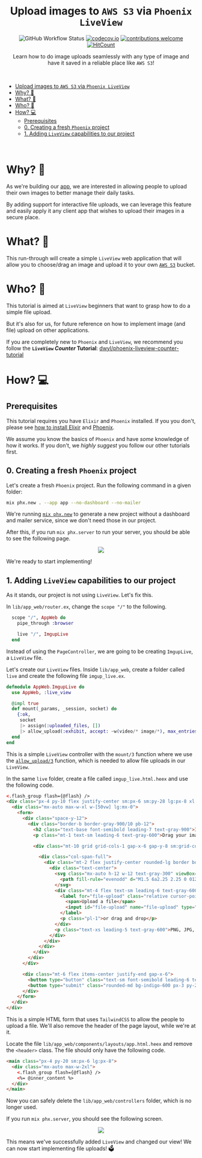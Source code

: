 <div align="center">

# Upload images to `AWS S3` via  `Phoenix LiveView`

![GitHub Workflow Status](https://img.shields.io/github/actions/workflow/status/dwyl/imgup/ci.yml?label=build&style=flat-square&branch=main)
[![codecov.io](https://img.shields.io/codecov/c/github/dwyl/imgup/main.svg?style=flat-square)](https://codecov.io/github/dwyl/imgup?branch=main)
[![contributions welcome](https://img.shields.io/badge/contributions-welcome-brightgreen.svg?style=flat-square)](https://github.com/dwyl/imgup/issues)
[![HitCount](https://hits.dwyl.com/dwyl/imgup.svg?style=flat-square&show=unique)](https://hits.dwyl.com/dwyl/imgup)

Learn how to do image uploads seamlessly with any type of image
and have it saved in a reliable place like `AWS S3`!

</div>

<br />

- [Upload images to `AWS S3` via  `Phoenix LiveView`](#upload-images-to-aws-s3-via--phoenix-liveview)
- [Why? 🤷](#why-)
- [What? 💭](#what-)
- [Who? 👤](#who-)
- [How? 💻](#how-)
  - [Prerequisites](#prerequisites)
  - [0. Creating a fresh `Phoenix` project](#0-creating-a-fresh-phoenix-project)
  - [1. Adding `LiveView` capabilities to our project](#1-adding-liveview-capabilities-to-our-project)


<br />

# Why? 🤷

As we're building our 
[app](https://github.com/dwyl/app),
we are interested in allowing people
to upload their own images to better manage their daily tasks.

By adding support for interactive file uploads,
we can leverage this feature and easily apply it 
any client app that wishes to upload their images
in a secure place.

# What? 💭

This run-through will create a simple
`LiveView` web application
that will allow you to choose/drag an image
and upload it to your own [`AWS S3`](https://aws.amazon.com/s3/) bucket.


# Who? 👤

This tutorial is aimed at `LiveView` beginners 
that want to grasp how to do a simple file upload. 

But it's also for us,
for future reference on how to implement image (and file)
upload on other applications.

If you are completely new to `Phoenix` and `LiveView`,
we recommend you follow the **`LiveView` _Counter_ Tutorial**:
[dwyl/phoenix-liveview-counter-tutorial](https://github.com/dwyl/phoenix-liveview-counter-tutorial)


# How? 💻

## Prerequisites 

This tutorial requires you have `Elixir` and `Phoenix` installed.
If you you don't, please see 
[how to install Elixir](https://github.com/dwyl/learn-elixir#installation)
and 
[Phoenix](https://hexdocs.pm/phoenix/installation.html#phoenix).

We assume you know the basics of `Phoenix` 
and have *some* knowledge of how it works.
If you don't, 
we *highly suggest* you follow our other tutorials first.


## 0. Creating a fresh `Phoenix` project

Let's create a fresh `Phoenix` project.
Run the following command in a given folder:

```sh
mix phx.new . --app app --no-dashboard --no-mailer
```

We're running [`mix phx.new`](https://hexdocs.pm/phoenix/Mix.Tasks.Phx.New.html)
to generate a new project without a dashboard
and mailer service,
since we don't need those in our project.

After this,
if you run `mix phx.server` to run your server,
you should be able to see the following page.

<p align="center">
  <img src="https://github.com/dwyl/imgup/assets/17494745/b40f4e79-e225-4226-8112-c490b5b4bf46">
</p>

We're ready to start implementing!


## 1. Adding `LiveView` capabilities to our project

As it stands,
our project is not using `LiveView`.
Let's fix this.

In `lib/app_web/router.ex`,
change the `scope "/"` to the following.

```elixir
  scope "/", AppWeb do
    pipe_through :browser

    live "/", ImgupLive
  end
```

Instead of using the `PageController`,
we are going to be creating `ImgupLive`,
a `LiveView` file.

Let's create our `LiveView` files.
Inside `lib/app_web`, 
create a folder called `live`
and create the following file 
`imgup_live.ex`.

```elixir
defmodule AppWeb.ImgupLive do
  use AppWeb, :live_view

  @impl true
  def mount(_params, _session, socket) do
    {:ok,
     socket
     |> assign(:uploaded_files, [])
     |> allow_upload(:exhibit, accept: ~w(video/* image/*), max_entries: 6, chunk_size: 64_000)}
  end
end
```

This is a simple `LiveView` controller
with the `mount/3` function
where we use the 
[`allow_upload/3`](https://hexdocs.pm/phoenix_live_view/Phoenix.LiveView.html#allow_upload/3)
function,
which is needed to allow file uploads in our `LiveView`.

In the same `live` folder,
create a file called `imgup_live.html.heex`
and use the following code.

```html
<.flash_group flash={@flash} />
<div class="px-4 py-10 flex justify-center sm:px-6 sm:py-28 lg:px-8 xl:px-28 xl:py-32">
  <div class="mx-auto max-w-xl w-[50vw] lg:mx-0">
    <form>
      <div class="space-y-12">
        <div class="border-b border-gray-900/10 pb-12">
          <h2 class="text-base font-semibold leading-7 text-gray-900">Image Upload</h2>
          <p class="mt-1 text-sm leading-6 text-gray-600">Drag your images and they'll be uploaded to the cloud! ☁️</p>

          <div class="mt-10 grid grid-cols-1 gap-x-6 gap-y-8 sm:grid-cols-6">

            <div class="col-span-full">
              <div class="mt-2 flex justify-center rounded-lg border border-dashed border-gray-900/25 px-6 py-10">
                <div class="text-center">
                  <svg class="mx-auto h-12 w-12 text-gray-300" viewBox="0 0 24 24" fill="currentColor" aria-hidden="true">
                    <path fill-rule="evenodd" d="M1.5 6a2.25 2.25 0 012.25-2.25h16.5A2.25 2.25 0 0122.5 6v12a2.25 2.25 0 01-2.25 2.25H3.75A2.25 2.25 0 011.5 18V6zM3 16.06V18c0 .414.336.75.75.75h16.5A.75.75 0 0021 18v-1.94l-2.69-2.689a1.5 1.5 0 00-2.12 0l-.88.879.97.97a.75.75 0 11-1.06 1.06l-5.16-5.159a1.5 1.5 0 00-2.12 0L3 16.061zm10.125-7.81a1.125 1.125 0 112.25 0 1.125 1.125 0 01-2.25 0z" clip-rule="evenodd" />
                  </svg>
                  <div class="mt-4 flex text-sm leading-6 text-gray-600">
                    <label for="file-upload" class="relative cursor-pointer rounded-md bg-white font-semibold text-indigo-600 focus-within:outline-none focus-within:ring-2 focus-within:ring-indigo-600 focus-within:ring-offset-2 hover:text-indigo-500">
                      <span>Upload a file</span>
                      <input id="file-upload" name="file-upload" type="file" class="sr-only">
                    </label>
                    <p class="pl-1">or drag and drop</p>
                  </div>
                  <p class="text-xs leading-5 text-gray-600">PNG, JPG, GIF up to 10MB</p>
                </div>
              </div>
            </div>
          </div>
        </div>
      </div>

      <div class="mt-6 flex items-center justify-end gap-x-6">
        <button type="button" class="text-sm font-semibold leading-6 text-gray-900">Cancel</button>
        <button type="submit" class="rounded-md bg-indigo-600 px-3 py-2 text-sm font-semibold text-white shadow-sm hover:bg-indigo-500 focus-visible:outline focus-visible:outline-2 focus-visible:outline-offset-2 focus-visible:outline-indigo-600">Save</button>
      </div>
    </form>
  </div>
</div>
```

This is a simple HTML form that uses `TailwindCSS`
to allow the people to upload a file.
We'll also remove the header of the page layout,
while we're at it.

Locate the file `lib/app_web/components/layouts/app.html.heex`
and remove the `<header>` class.
The file should only have the following code.

```html
<main class="px-4 py-20 sm:px-6 lg:px-8">
  <div class="mx-auto max-w-2xl">
    <.flash_group flash={@flash} />
    <%= @inner_content %>
  </div>
</main>
```

Now you can safely delete the `lib/app_web/controllers` folder,
which is no longer used.

If you run `mix phx.server`,
you should see the following screen.

<p align="center">
  <img src="https://github.com/dwyl/imgup/assets/17494745/5a3438fe-fa45-47f9-8cb2-9d6d405f55a0">
</p>

This means we've successfully added `LiveView`
and changed our view!
We can now start implementing file uploads! 🗳️







